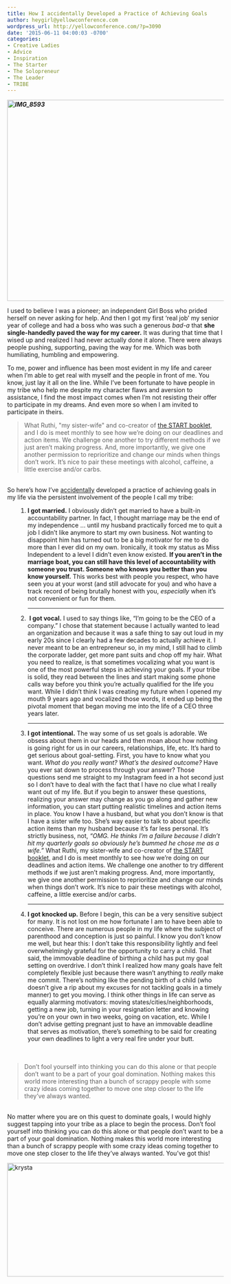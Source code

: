 ```yaml
---
title: How I accidentally Developed a Practice of Achieving Goals
author: heygirl@yellowconference.com
wordpress_url: http://yellowconference.com/?p=3090
date: '2015-06-11 04:00:03 -0700'
categories:
- Creative Ladies
- Advice
- Inspiration
- The Starter
- The Solopreneur
- The Leader
- TRIBE
---
```

<p><em><strong><a href="http://yellowconference.com/wp-content/uploads/2015/06/IMG_8593.jpg"><img class="aligncenter size-full wp-image-3094" src="http://yellowconference.com/wp-content/uploads/2015/06/IMG_8593.jpg" alt="IMG_8593" width="700" height="467" /></a></strong></em></p>
<p>I used to believe I was a pioneer; an independent Girl Boss who prided herself on never asking for help. And then I got my first &lsquo;real job&rsquo; my senior year of college and had a boss who was such a generous <em>bad-a</em> that <strong>she single-handedly paved the way for my career.</strong> It was during that time that I wised up and realized I had never actually done it alone. There were always people pushing, supporting, paving the way for me. Which was both humiliating, humbling and empowering.</p>
<p>To me, power and influence has been most evident in my life and career when I&rsquo;m able to get real with myself and the people in front of me. You know, just lay it all on the line. While I&rsquo;ve been fortunate to have people in my tribe who help me despite my character flaws and aversion to assistance, I find the most impact comes when I&rsquo;m not resisting their offer to participate in my dreams. And even more so when I am invited to participate in theirs.</p>
<blockquote><p>What Ruthi, "my sister-wife" and co-creator of <a href="http://www.stilettosontherocks.com/product/start-booklet-pdf/" target="_blank">the START booklet</a>, and I do is meet monthly to see how we&rsquo;re doing on our deadlines and action items. We challenge one another to try different methods if we just aren&rsquo;t making progress. And, more importantly, we give one another permission to reprioritize and change our minds when things don&rsquo;t work. It&rsquo;s nice to pair these meetings with alcohol, caffeine, a little exercise and/or carbs.</blockquote><br />
So here&rsquo;s how I&rsquo;ve <span style="text-decoration: underline;">accidentally</span> developed a practice of achieving goals in my life via the persistent involvement of the people I call my tribe:</p>
<ol>
<ol>
<li><strong>I got married.</strong> I obviously didn&rsquo;t get married to have a built-in accountability partner. In fact, I thought marriage may be the end of my independence &hellip; until my husband practically forced me to quit a job I didn&rsquo;t like anymore to start my own business. Not wanting to disappoint him has turned out to be a big motivator for me to do more than I ever did on my own. Ironically, it took my status as Miss Independent to a level I didn&rsquo;t even know existed. <strong>If you aren&rsquo;t in the marriage boat, you can still have this level of accountability with someone you trust. Someone who knows you better than you know yourself.</strong> This works best with people you respect, who have seen you at your worst (and still advocate for you) and who have a track record of being brutally honest with you, <em>especially</em> when it&rsquo;s not convenient or fun for them.<br />
<hr />
<p></li></p>
<li>&nbsp;<strong>I got vocal.</strong> I used to say things like, &ldquo;I&rsquo;m going to be the CEO of a company.&rdquo; I chose that statement because I actually wanted to lead an organization and because it was a safe thing to say out loud in my early 20s since I clearly had a few decades to actually achieve it. I never meant to be an entrepreneur so, in my mind, I still had to climb the corporate ladder, get more pant suits and chop off my hair.&nbsp;What you need to realize, is that sometimes vocalizing what you want is one of the most powerful steps in achieving your goals. If your tribe is solid, they read between the lines and start making some phone calls way before you think you&rsquo;re actually qualified for the life you want. While I didn&rsquo;t think I was creating my future when I opened my mouth 9 years ago and vocalized those words, it ended up being the pivotal moment that began moving me into the life of a CEO three years later.<br />
<hr />
<p></li></p>
<li><strong>I got intentional.</strong> The way some of us set goals is adorable. We obsess about them in our heads and then moan about how nothing is going right for us in our careers, relationships, life, etc. It&rsquo;s hard to get serious about goal-setting. First, you have to know what you want. <em>What do you really want?</em> <em>What&rsquo;s the desired outcome?</em> Have you ever sat down to process through your answer? Those questions send me straight to my Instagram feed in a hot second just so I don&rsquo;t have to deal with the fact that I have no clue what I really want out of my life. But if you begin to answer these questions, realizing your answer may change as you go along and gather new information, you can start putting realistic timelines and action items in place.&nbsp;You know I have a husband, but what you don&rsquo;t know is that I have a sister wife too. She&rsquo;s way easier to talk to about specific action items than my husband because it&rsquo;s far less personal. It&rsquo;s strictly business, not, <em>&ldquo;OMG. He thinks I&rsquo;m a failure because I didn&rsquo;t hit my quarterly goals so obviously he&rsquo;s bummed he chose me as a wife.&rdquo;</em> What Ruthi, my sister-wife and co-creator of <a href="http://www.stilettosontherocks.com/product/start-booklet-pdf/" target="_blank">the START booklet</a>, and I do is meet monthly to see how we&rsquo;re doing on our deadlines and action items. We challenge one another to try different methods if we just aren&rsquo;t making progress. And, more importantly, we give one another permission to reprioritize and change our minds when things don&rsquo;t work. It&rsquo;s nice to pair these meetings with alcohol, caffeine, a little exercise and/or carbs.<br />
<hr />
<p></li></p>
<li><strong>I got knocked up.</strong> Before I begin, this can be a very sensitive subject for many. It is not lost on me how fortunate I am to have been able to conceive. There are numerous people in my life where the subject of parenthood and conception is just so painful. I know you don&rsquo;t know me well, but hear this: I don&rsquo;t take this responsibility lightly and feel overwhelmingly grateful for the opportunity to carry a child.&nbsp;That said, the immovable deadline of birthing a child has put my goal setting on overdrive. I don&rsquo;t think I realized how many goals have felt completely flexible just because there wasn&rsquo;t anything to <em>really</em> make me commit. There&rsquo;s nothing like the pending birth of a child (who doesn&rsquo;t give a rip&nbsp;about my excuses for not tackling goals in a timely manner) to get you moving. I think other things in life can serve as equally alarming motivators: moving states/cities/neighborhoods, getting a new job, turning in your resignation letter and knowing you&rsquo;re on your own in two weeks, going on vacation, etc. While I don&rsquo;t advise getting pregnant just to have an immovable deadline that serves as motivation, there&rsquo;s something to be said for creating your own deadlines to light a very real fire under your butt.</li><br />
</ol><br />
</ol></p>
<blockquote><p>Don&rsquo;t fool yourself into thinking you can do this alone or that people don&rsquo;t want to be a part of your goal domination. Nothing makes this world more interesting than a bunch of scrappy people with some crazy ideas coming together to move one step closer to the life they&rsquo;ve always wanted.</blockquote><br />
No matter where you are on this quest to dominate goals, I would highly suggest tapping into your tribe as a place to begin the process. Don&rsquo;t fool yourself into thinking you can do this alone or that people don&rsquo;t want to be a part of your goal domination. Nothing makes this world more interesting than a bunch of scrappy people with some crazy ideas coming together to move one step closer to the life they&rsquo;ve always wanted. You&rsquo;ve got this!</p>
<p><a href="http://www.stilettosontherocks.com/" target="_blank"><img class="aligncenter size-full wp-image-3080" src="http://yellowconference.com/wp-content/uploads/2015/06/krysta.jpg" alt="krysta" width="700" height="264" /></a></p>
